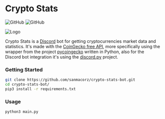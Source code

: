 # Crypto Stats
![GitHub](https://img.shields.io/github/license/sanmacorz/crypto-stats-bot)
![GitHub](https://img.shields.io/github/commit-activity/m/sanmacorz/crypto-stats-bot)

![Logo](https://user-images.githubusercontent.com/27830167/149591655-96452ccb-ce74-458e-bc5b-635f05ba1819.png)

Crypto Stats is a [Discord](https://discord.com) bot for getting cryptocurrencies market data and statistics. It's made with the [CoinGecko free API](https://www.coingecko.com/en/api), more specifically using the wrapper from the project [pycoingecko](https://github.com/man-c/pycoingecko) written in Python, also for the Discord bot integration it's using the [discord.py](https://github.com/Rapptz/discord.py) project.

### Getting Started
```bash
git clone https://github.com/sanmacorz/crypto-stats-bot.git
cd crypto-stats-bot/
pip3 install -r requirements.txt
```
### Usage

```bash
python3 main.py
```
